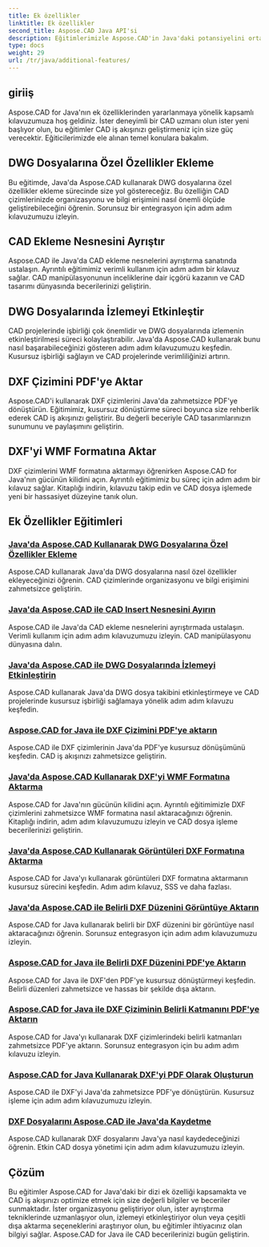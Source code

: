 ```yaml
---
title: Ek özellikler
linktitle: Ek özellikler
second_title: Aspose.CAD Java API'si
description: Eğitimlerimizle Aspose.CAD'in Java'daki potansiyelini ortaya çıkarın. Özel özellikler ekleyin, CAD ekleme nesnelerini ayrıştırın, izlemeyi etkinleştirin ve DXF çizimlerini sorunsuz bir şekilde dışa aktarın. CAD iş akışınızı zahmetsizce yükseltin.
type: docs
weight: 29
url: /tr/java/additional-features/
---
```



## giriiş

Aspose.CAD for Java'nın ek özelliklerinden yararlanmaya yönelik kapsamlı kılavuzumuza hoş geldiniz. İster deneyimli bir CAD uzmanı olun ister yeni başlıyor olun, bu eğitimler CAD iş akışınızı geliştirmeniz için size güç verecektir. Eğiticilerimizde ele alınan temel konulara bakalım.

## DWG Dosyalarına Özel Özellikler Ekleme

Bu eğitimde, Java'da Aspose.CAD kullanarak DWG dosyalarına özel özellikler ekleme sürecinde size yol göstereceğiz. Bu özelliğin CAD çizimlerinizde organizasyonu ve bilgi erişimini nasıl önemli ölçüde geliştirebileceğini öğrenin. Sorunsuz bir entegrasyon için adım adım kılavuzumuzu izleyin.

## CAD Ekleme Nesnesini Ayrıştır

Aspose.CAD ile Java'da CAD ekleme nesnelerini ayrıştırma sanatında ustalaşın. Ayrıntılı eğitimimiz verimli kullanım için adım adım bir kılavuz sağlar. CAD manipülasyonunun inceliklerine dair içgörü kazanın ve CAD tasarımı dünyasında becerilerinizi geliştirin.

## DWG Dosyalarında İzlemeyi Etkinleştir

CAD projelerinde işbirliği çok önemlidir ve DWG dosyalarında izlemenin etkinleştirilmesi süreci kolaylaştırabilir. Java'da Aspose.CAD kullanarak bunu nasıl başarabileceğinizi gösteren adım adım kılavuzumuzu keşfedin. Kusursuz işbirliği sağlayın ve CAD projelerinde verimliliğinizi artırın.

## DXF Çizimini PDF'ye Aktar

Aspose.CAD'i kullanarak DXF çizimlerini Java'da zahmetsizce PDF'ye dönüştürün. Eğitimimiz, kusursuz dönüştürme süreci boyunca size rehberlik ederek CAD iş akışınızı geliştirir. Bu değerli beceriyle CAD tasarımlarınızın sunumunu ve paylaşımını geliştirin.

## DXF'yi WMF Formatına Aktar

DXF çizimlerini WMF formatına aktarmayı öğrenirken Aspose.CAD for Java'nın gücünün kilidini açın. Ayrıntılı eğitimimiz bu süreç için adım adım bir kılavuz sağlar. Kitaplığı indirin, kılavuzu takip edin ve CAD dosya işlemede yeni bir hassasiyet düzeyine tanık olun.

## Ek Özellikler Eğitimleri
### [Java'da Aspose.CAD Kullanarak DWG Dosyalarına Özel Özellikler Ekleme](./add-custom-properties/)
Aspose.CAD kullanarak Java'da DWG dosyalarına nasıl özel özellikler ekleyeceğinizi öğrenin. CAD çizimlerinde organizasyonu ve bilgi erişimini zahmetsizce geliştirin.
### [Java'da Aspose.CAD ile CAD Insert Nesnesini Ayırın](./decompose-cad-insert-object/)
Aspose.CAD ile Java'da CAD ekleme nesnelerini ayrıştırmada ustalaşın. Verimli kullanım için adım adım kılavuzumuzu izleyin. CAD manipülasyonu dünyasına dalın.
### [Java'da Aspose.CAD ile DWG Dosyalarında İzlemeyi Etkinleştirin](./enable-tracking/)
Aspose.CAD kullanarak Java'da DWG dosya takibini etkinleştirmeye ve CAD projelerinde kusursuz işbirliği sağlamaya yönelik adım adım kılavuzu keşfedin.
### [Aspose.CAD for Java ile DXF Çizimini PDF'ye aktarın](./export-dxf-to-pdf/)
Aspose.CAD ile DXF çizimlerinin Java'da PDF'ye kusursuz dönüşümünü keşfedin. CAD iş akışınızı zahmetsizce geliştirin.
### [Java'da Aspose.CAD Kullanarak DXF'yi WMF Formatına Aktarma](./export-dxf-to-wmf/)
Aspose.CAD for Java'nın gücünün kilidini açın. Ayrıntılı eğitimimizle DXF çizimlerini zahmetsizce WMF formatına nasıl aktaracağınızı öğrenin. Kitaplığı indirin, adım adım kılavuzumuzu izleyin ve CAD dosya işleme becerilerinizi geliştirin.
### [Java'da Aspose.CAD Kullanarak Görüntüleri DXF Formatına Aktarma](./export-images-to-dxf/)
Aspose.CAD for Java'yı kullanarak görüntüleri DXF formatına aktarmanın kusursuz sürecini keşfedin. Adım adım kılavuz, SSS ve daha fazlası.
### [Java'da Aspose.CAD ile Belirli DXF Düzenini Görüntüye Aktarın](./export-specific-layout-to-image/)
Aspose.CAD for Java kullanarak belirli bir DXF düzenini bir görüntüye nasıl aktaracağınızı öğrenin. Sorunsuz entegrasyon için adım adım kılavuzumuzu izleyin.
### [Aspose.CAD for Java ile Belirli DXF Düzenini PDF'ye Aktarın](./export-specific-layout-to-pdf/)
Aspose.CAD for Java ile DXF'den PDF'ye kusursuz dönüştürmeyi keşfedin. Belirli düzenleri zahmetsizce ve hassas bir şekilde dışa aktarın.
### [Aspose.CAD for Java ile DXF Çiziminin Belirli Katmanını PDF'ye Aktarın](./export-specific-layer-to-pdf/)
Aspose.CAD for Java'yı kullanarak DXF çizimlerindeki belirli katmanları zahmetsizce PDF'ye aktarın. Sorunsuz entegrasyon için bu adım adım kılavuzu izleyin.
### [Aspose.CAD for Java Kullanarak DXF'yi PDF Olarak Oluşturun](./render-dxf-as-pdf/)
Aspose.CAD ile DXF'yi Java'da zahmetsizce PDF'ye dönüştürün. Kusursuz işleme için adım adım kılavuzumuzu izleyin.
### [DXF Dosyalarını Aspose.CAD ile Java'da Kaydetme](./save-dxf-files/)
Aspose.CAD kullanarak DXF dosyalarını Java'ya nasıl kaydedeceğinizi öğrenin. Etkin CAD dosya yönetimi için adım adım kılavuzumuzu izleyin.

## Çözüm

Bu eğitimler Aspose.CAD for Java'daki bir dizi ek özelliği kapsamakta ve CAD iş akışınızı optimize etmek için size değerli bilgiler ve beceriler sunmaktadır. İster organizasyonu geliştiriyor olun, ister ayrıştırma tekniklerinde uzmanlaşıyor olun, izlemeyi etkinleştiriyor olun veya çeşitli dışa aktarma seçeneklerini araştırıyor olun, bu eğitimler ihtiyacınız olan bilgiyi sağlar. Aspose.CAD for Java ile CAD becerilerinizi bugün geliştirin.
